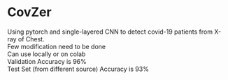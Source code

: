 # CovZer
Using pytorch and single-layered CNN to detect covid-19 patients from X-ray of Chest.<br>
Few modification need to be done<br>
Can use locally or on colab<br>
Validation Accuracy is 96%<br>
Test Set (from different source) Accuracy is 93%<br>

